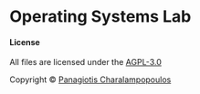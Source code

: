 # Operating Systems Lab

#### License
All files are licensed under the  [AGPL-3.0](https://www.gnu.org/licenses/agpl-3.0.en.html)

Copyright © <a href="https://github.com/PARVD0XSVPR3ME">Panagiotis Charalampopoulos</a>
